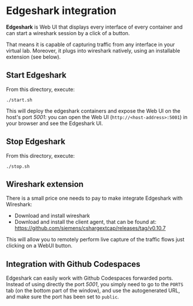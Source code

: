 # Edgeshark integration

**Edgeshark** is Web UI that displays every interface of every container and can start a wireshark session by a click of a button.

That means it is capable of capturing traffic from any interface in your virtual lab. Moreover, it plugs into wireshark natively, using an installable extension (see below).

## Start Edgeshark

From this directory, execute:

```
./start.sh
```

This will deploy the edgeshark containers and expose the Web UI on the host's port *5001*: you can open the Web UI (`http://<host-address>:5001`) in your browser and see the Edgeshark UI.

## Stop Edgeshark

From this directory, execute:

```
./stop.sh
```

## Wireshark extension

There is a small price one needs to pay to make integrate Edgeshark with Wireshark:

* Download and install wireshark
* Download and install the client agent, that can be found at: https://github.com/siemens/cshargextcap/releases/tag/v0.10.7

This will allow you to remotely perform live capture of the traffic flows just clicking on a WebUI button.

## Integration with Github Codespaces

Edgeshark can easily work with Github Codespaces forwarded ports. Instead of using directly the port *5001*, you simply need to go to the `PORTS` tab (on the bottom part of the window), and use the autogenerated URL, and make sure the port has been set to `public`.
